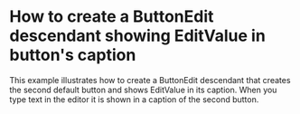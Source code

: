 # How to create a ButtonEdit descendant showing EditValue in button's caption


<p>This example illustrates how to create a ButtonEdit descendant that creates the second default button and shows EditValue in its caption. When you type text in the editor it is shown in a caption of the second button.</p>

<br/>


